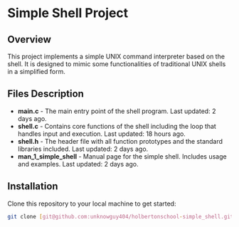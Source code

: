 # Simple Shell Project

## Overview
This project implements a simple UNIX command interpreter based on the shell. It is designed to mimic some functionalities of traditional UNIX shells in a simplified form.

## Files Description
- **main.c** - The main entry point of the shell program. Last updated: 2 days ago.
- **shell.c** - Contains core functions of the shell including the loop that handles input and execution. Last updated: 18 hours ago.
- **shell.h** - The header file with all function prototypes and the standard libraries included. Last updated: 2 days ago.
- **man_1_simple_shell** - Manual page for the simple shell. Includes usage and examples. Last updated: 2 days ago.

## Installation
Clone this repository to your local machine to get started:
```bash
git clone [git@github.com:unknowguy404/holbertonschool-simple_shell.git]
